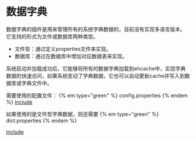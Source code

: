 # 数据字典

数据字典的插件是用来管理所有的系统字典数据的，目前没有实现多语言版本。
它支持的形式为文件或数据库两种类型。

* 文件型：通过定义properties文件来实现。
* 数据库：通过在数据库中增加对应数据表来实现。

系统启动并加载成功后，它能够将所有的数据字典加载到ehcache中，实现字典数据的快速访问，如果系统变动了字典数据，它也可以自动更新cache并写入到数据库或字典文件中。

需要使用的配置文件： {% em type="green" %} config.properties {% endem %}
[include](D:\+svn\PthinkCloudApp\03.server\pthink-plugins\pthink-ext-dictionary\src\main\resources\config.properties)


如果使用的是文件型字典数据，则还需要 {% em type="green" %} dict.properties {% endem %}

[include](D:\+svn\PthinkCloudApp\03.server\pthink-plugins\pthink-ext-dictionary\src\main\resources\dict.properties)

